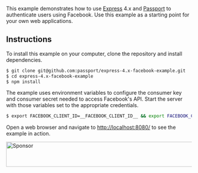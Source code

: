 This example demonstrates how to use [Express](http://expressjs.com/) 4.x and
[Passport](http://passportjs.org/) to authenticate users using Facebook.  Use
this example as a starting point for your own web applications.

## Instructions

To install this example on your computer, clone the repository and install
dependencies.

```bash
$ git clone git@github.com:passport/express-4.x-facebook-example.git
$ cd express-4.x-facebook-example
$ npm install
```

The example uses environment variables to configure the consumer key and
consumer secret needed to access Facebook's API.  Start the server with those
variables set to the appropriate credentials.

```bash
$ export FACEBOOK_CLIENT_ID=__FACEBOOK_CLIENT_ID__ && export FACEBOOK_CLIENT_SECRET=__FACEBOOK_CLIENT_SECRET__ && node server.js
```

Open a web browser and navigate to [http://localhost:8080/](http://localhost:8080/)
to see the example in action.

<a target='_blank' rel='nofollow' href='https://app.codesponsor.io/link/vK9dyjRnnWsMzzJTQ57fRJpH/passport/express-4.x-facebook-example'>  <img alt='Sponsor' width='888' height='68' src='https://app.codesponsor.io/embed/vK9dyjRnnWsMzzJTQ57fRJpH/passport/express-4.x-facebook-example.svg' /></a>
